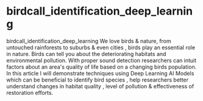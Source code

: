 # birdcall_identification_deep_learning
birdcall_identification_deep_learning
We love birds & nature, from untouched rainforests to suburbs & even cities , birds play an essential role in nature. Birds can tell you about the deteriorating habitats and environmental pollution. With proper sound detection researchers can intuit factors about an area's quality of life based on a changing birds population. In this article I will demonstrate techniques using Deep Learning AI Models which can be beneficial to identify bird species , help researchers better understand changes in habitat quality , level of pollution & effectiveness of restoration efforts.
